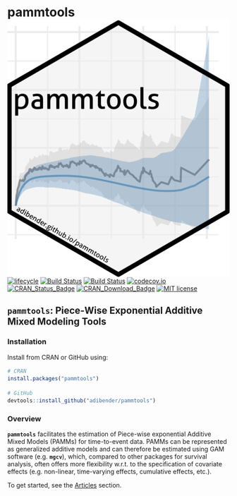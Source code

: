 # pammtools <img src="man/figures/logo.png" align="right" />

[![lifecycle](https://img.shields.io/badge/lifecycle-maturing-blue.svg)](https://www.tidyverse.org/lifecycle/#maturing)
[![Build Status](https://travis-ci.org/adibender/pammtools.svg?branch=master)](https://travis-ci.org/adibender/pammtools)
[![Build Status](https://ci.appveyor.com/api/projects/status/github/adibender/pammtools?branch=master&svg=true)](https://ci.appveyor.com/project/adibender/pammtools/branch/master)
[![codecov.io](https://codecov.io/github/adibender/pammtools/coverage.svg?branch=master)](https://codecov.io/github/adibender/pammtools/branch/master)
[![CRAN\_Status\_Badge](https://www.r-pkg.org/badges/version-ago/pammtools)](https://cran.r-project.org/package=pammtools)
[![CRAN\_Download\_Badge](https://cranlogs.r-pkg.org/badges/pammtools)](https://cran.r-project.org/package=pammtools)
[![MIT license](http://img.shields.io/badge/license-MIT-brightgreen.svg)](http://opensource.org/licenses/MIT)

## `pammtools`: Piece-Wise Exponential Additive Mixed Modeling Tools

### Installation

Install from CRAN or GitHub using:

```r
# CRAN
install.packages("pammtools")

# GitHub
devtools::install_github("adibender/pammtools")
```



### Overview

**`pammtools`** facilitates the estimation of Piece-wise exponential Additive Mixed Models (PAMMs) for time-to-event data. PAMMs can be represented as generalized additive models and can therefore be estimated using GAM software (e.g. **`mgcv`**), which, compared to other packages for survival analysis, often offers more flexibility w.r.t. to the specification of covariate effects (e.g. non-linear, time-varying effects, cumulative effects, etc.).

To get started, see the [Articles](https://adibender.github.io/pammtools/articles/) section.


<!-- An overview over the packages functionality is given in

- Andreas Bender and Fabian Scheipl, 2018: "pammtools: Piece-wise exponential
Additive Mixed Modeling tools", arXiv eprint, 2018, https://arxiv.org/abs/1806.01042

For a tutorial-like introduction to PAMMs see:

  - Andreas Bender, Andreas Groll, and Fabian Scheipl. 2018. “A Generalized Additive Model Approach to Time-to-Event Analysis.” Statistical Modelling. https://doi.org/10.1177/1471082X17748083.


A general framework for the representation and estimation of cumulative effects
(or exposure-lag-response associations) is described in:

- Andreas Bender, Fabian Scheipl, Wolfgang Hartl, Andrew G Day, Helmut Küchenhoff; "Penalized estimation of complex, non-linear exposure-lag-response associations", Biostatistics, , kxy003, https://doi.org/10.1093/biostatistics/kxy003
 -->
